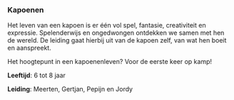 ### Kapoenen
Het leven van een kapoen is er één vol spel, fantasie, creativiteit en expressie. Spelenderwijs en ongedwongen ontdekken we samen met hen de wereld. De leiding gaat hierbij uit van de kapoen zelf, van wat hen boeit en aanspreekt.

Het hoogtepunt in een kapoenenleven? Voor de eerste keer op kamp!

**Leeftijd**: 6 tot 8 jaar

**Leiding**: Meerten, Gertjan, Pepijn en Jordy
